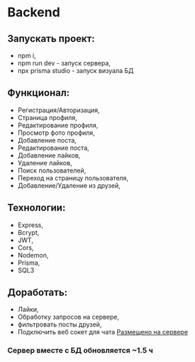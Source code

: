 # Backend
## Запускать проект:
 - npm i,
 - npm run dev - запуск сервера,
 - npx prisma studio - запуск визуала БД
## Функционал:
-  Регистрация/Авторизация,
- Страница профиля,
- Редактирование профиля,
- Просмотр фото профиля,
- Добавление поста,
- Редактирование поста,
- Добавление лайков,
- Удаление лайков,
- Поиск пользователей,
- Переход на страницу пользователя,
- Добавление/Удаление из друзей,
 ## Технологии:
 - Express,
 - Bcrypt,
 - JWT,
 - Cors,
 - Nodemon,
 - Prisma,
 - SQL3

## Доработать:
- Лайки,
- Обработку запросов на сервере,
- фильтровать посты друзей,
- Подключить веб сокет для чата
[Размещено на сервере](https://render.com)
### Сервер вместе с БД обновляется ~1.5 ч
